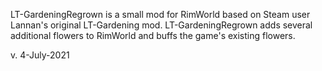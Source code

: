 LT-GardeningRegrown is a small mod for RimWorld based on Steam user Lannan's original LT-Gardening mod. LT-GardeningRegrown adds several additional flowers to RimWorld and buffs the game's existing flowers.

v. 4-July-2021

